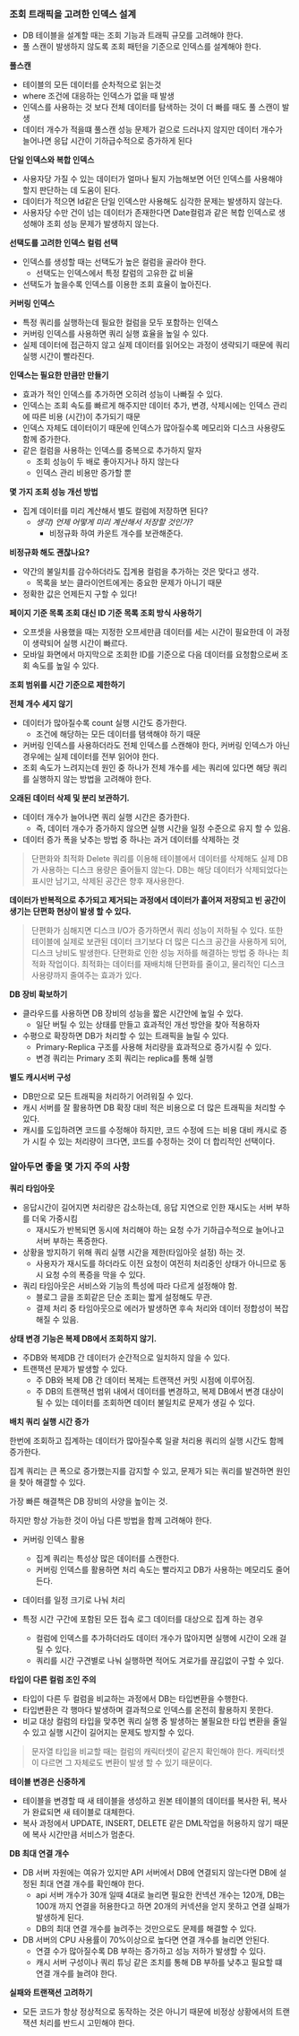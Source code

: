 ### 조회 트래픽을 고려한 인덱스 설계

- DB 테이블을 설계할 때는 조회 기능과 트래픽 규모를 고려해야 한다.
- 풀 스캔이 발생하지 않도록 조회 패턴을 기준으로 인덱스를 설계해야 한다.

**풀스캔**

- 테이블의 모든 데이터를 순차적으로 읽는것
- where 조건에 대응하는 인덱스가 없을 때 발생
- 인덱스를 사용하는 것 보다 전체 데이터를 탐색하는 것이 더 빠를 때도 풀 스캔이 발생
- 데이터 개수가 적을떄 풀스캔 성능 문제가 겉으로 드러나지 않지만 데이터 개수가 늘어나면 응답 시간이 기하급수적으로 증가하게 된다

**단일 인덱스와 복합 인덱스**

- 사용자당 가질 수 있는 데이터가 얼마나 될지 가늠해보면 어던 인덱스를 사용해야 할지 판단하는 데 도움이 된다.
- 데이터가 적으면 Id같은 단일 인덱스만 사용해도 심각한 문제는 발생하지 않는다.
- 사용자당 수만 건이 넘는 데이터가 존재한다면 Date컬럼과 같은 복합 인덱스로 생성해야 조회 성능 문제가 발생하지 않는다.

**선택도를 고려한 인덱스 컬럼 선택**

- 인덱스를 생성할 때는 선택도가 높은 컬럼을 골라야 한다.
    - 선택도는 인덱스에서 특정 칼럼의 고유한 값 비율
- 선택도가 높을수록 인덱스를 이용한 조회 효율이 높아진다.

**커버링 인덱스**

- 특정 쿼리를 실행하는데 필요한 컬럼을 모두 포함하는 인덱스
- 커버링 인덱스를 사용하면 쿼리 실행 효율을 높일 수 있다.
- 실제 데이터에 접근하지 않고 실제 데이터를 읽어오는 과정이 생략되기 때문에 쿼리 실행 시간이 빨라진다.

**인덱스는 필요한 만큼만 만들기**

- 효과가 적인 인덱스를 추가하면 오히려 성능이 나빠질 수 있다.
- 인덱스는 조회 속도를 빠르게 해주지만 데이터 추가, 변경, 삭제시에는 인덱스 관리에 따른 비용 (시간)이 추가되기 때문
- 인덱스 자체도 데이터이기 때문에 인덱스가 많아질수록 메모리와 디스크 사용량도 함께 증가한다.
- 같은 컬럼을 사용하는 인덱스를 중복으로 추가하지 말자
    - 조회 성능이 두 배로 좋아지거나 하지 않는다
    - 인덱스 관리 비용만 증가할 뿐

**몇 가지 조회 성능 개선 방법**

- 집계 데이터를 미리 계산해서 별도 컬럼에 저장하면 된다?
    - *생각) 언제 어떻게 미리 계산해서 저장할 것인가?*
        - 비정규화 하여  카운트 개수를 보관해준다.

**비정규화 해도 괜찮나요?**

- 약간의 불일치를 감수하더라도 집계용 컬럼을 추가하는 것은 맞다고 생각.
    - 목록을 보는 클라이언트에게는 중요한 문제가 아니기 때문
- 정확한 값은 언제든지 구할 수 있다!

**페이지 기준 목록 조회 대신 ID 기준 목록 조회 방식 사용하기**

- 오프셋을 사용했을 때는 지정한 오프세만큼 데이터를 세는 시간이 필요한데 이 과정이 생략되어 실행 시간이 빠르다.
- 모바일 화면에서 마지막으로 조회한 ID를 기준으로 다음 데이터를 요청함으로써 조회 속도를 높일 수 있다.

**조회 범위를 시간 기준으로 제한하기**

**전체 개수 세지 않기**

- 데이터가 많아질수록 count 실행 시간도 증가한다.
    - 조건에 해당하는 모든 데이터를 탬색해야 하기 때문
- 커버링 인덱스를 사용하더라도 전체 인덱스를 스캔해야 한다, 커버링 인덱스가 아닌 경우에는 실제 데이터를 전부 읽어야 한다.
- 조회 속도가 느려지는데 원인 중 하나가 전체 개수를 세는 쿼리에 있다면 해당 쿼리를 실행하지 않는 방법을 고려해야 한다.

**오래된 데이터 삭제 및 분리 보관하기.**

- 데이터 개수가 늘어나면 쿼리 실행 시간은 증가한다.
    - 즉, 데이터 개수가 증가하지 않으면 실행 시간을 일정 수준으로 유지 할 수 있음.
- 데이터 증가 폭을 낮추는 방법 중 하나는 과거 데이터를 삭제하는 것

> 단편화와 최적화
Delete 쿼리를 이용해 테이블에서 데이터를 삭제해도 실제 DB가 사용하는 디스크 용량은 줄어들지 않는다.
DB는 해당 데이터가 삭제되었다는 표시만 남기고, 삭제된 공간은 향후 재사용한다.

**데이터가 반복적으로 추가되고 제거되는 과정에서 데이터가 흩어져 저장되고 빈 공간이 생기는 단편화 현상이 발생 할 수 있다.**
>
>
> 단편화가 심해지면 디스크 I/O가 증가하면서 쿼리 성능이 저하될 수 있다.
> 또한 테이블에 실제로 보관된 데이터 크기보다 더 많은 디스크 공간을 사용하게 되어, 디스크 낭비도 발생한다.
> 단편화로 인한 성능 저하를 해결하는 방법 중 하나는 최적화 작업이다. 최적화는 데이터를 재배치해 단편화를 줄이고, 물리적인 디스크 사용량까지 줄여주는 효과가 있다.
>

**DB 장비 확보하기**

- 클라우드를 사용하면 DB 장비의 성능을 짧은 시간안에 높일 수 있다.
    - 일단 버틸 수 있는 상태를 만들고 효과적인 개선 방안을 찾아 적용하자
- 수평으로 확장하면 DB가 처리할 수 있는 트래픽을 늘릴 수 있다.
    - Primary-Replica 구조를 사용해 처리량을 효과적으로 증가시킬 수 있다.
    - 변경 쿼리는 Primary 조회 쿼리는 replica를 통해 실행

**별도 캐시서버 구성**

- DB만으로 모든 트래픽을 처리하기 어려워질 수 있다.
- 캐시 서버를 잘 활용하면 DB 확장 대비 적은 비용으로 더 많은 트래픽을 처리할 수 있다.
- 캐시를 도입하려면 코드를 수정해야 하지만, 코드 수정에 드는 비용 대비 캐시로 증가 시킬 수 있는 처리량이 크다면, 코드를 수정하는 것이 더 합리적인 선택이다.

### 알아두면 좋을 몇 가지 주의 사항

**쿼리 타임아웃**

- 응답시간이 길어지면 처리량은 감소하는데, 응답 지연으로 인한 재시도는 서버 부하를 더욱 가중시킴
    - 재시도가 반복되면 동시에 처리해야 하는 요청 수가 기하급수적으로 늘어나고 서버 부하는 폭증한다.
- 상황을 방지하기 위해 쿼리 실행 시간을 제한(타임아웃 설정) 하는 것.
    - 사용자가 재시도를 하더라도 이전 요청이 여전히 처리중인 상태가 아니므로 동시 요청 수의 폭증을 막을 수 있다.
- 쿼리 타임아웃은 서비스와 기능의 특성에  따라 다르게 설정해야 함.
    - 블로그 글을 조회같은 단순 조회는 짧게 설정해도 무관.
    - 결제 처리 중 타임아웃으로 에러가 발생하면 후속 처리와 데이터 정합성이 복잡해질 수 있음.

**상태 변경 기능은 복제 DB에서 조회하지 않기.**

- 주DB와 복제DB 간 데이터가 순간적으로 일치하지 않을 수 있다.
- 트랜잭션 문제가 발생할 수 있다.
    - 주 DB와 복제 DB 간 데이터 복제는 트랜잭션 커밋 시점에 이루어짐.
    - 주 DB의 트랜잭션 범위 내에서 데이터를 변경하고, 복제 DB에서 변경 대상이 될 수 있는 데이터를 조회하면 데이터 불일치로 문제가 생길 수 있다.

**배치 쿼리 실행 시간 증가**

한번에 조회하고 집계하는 데이터가 많아질수록 일괄 처리용 쿼리의 실행 시간도 함께 증가한다.

집계 쿼리는 큰 폭으로 증가했는지를 감지할 수 있고, 문제가 되는 쿼리를 발견하면 원인을 찾아 해결할 수 있다.

가장 빠른 해결책은 DB 장비의 사양을 높이는 것.

하지만 항상 가능한 것이 아님 다른 방법을 함께 고려해야 한다.

- 커버링 인덱스 활용
    - 집계 쿼리는 특성상 많은 데이터를 스캔한다.
    - 커버링 인덱스를 활용하면 처리 속도는 빨라지고 DB가 사용하는 메모리도 줄어든다.
- 데이터를 일정 크기로 나눠 처리

- 특정 시간 구간에 포함된 모든 접속 로그 데이터를 대상으로 집계 하는 경우
    - 컬럼에 인덱스를 추가하더라도 데이터 개수가 많아지면 실행에 시간이 오래 걸릴 수 있다.
    - 쿼리를 시간 구견별로 나눠 실행하면 적어도 겨로가를 끊김없이 구할 수 있다.

**타입이 다른 컬럼 조인 주의**

- 타입이 다른 두 컬럼을 비교하는 과정에서 DB는 타입변환을 수행한다.
- 타입변환은 각 행마다 발생하며 결과적으로 인덱스를 온전히 활용하지 못한다.
- 비교 대상 컬럼의 타입을 맞추면 쿼리 실행 중 발생하는 불필요한 타입 변환을 줄일 수 있고 실행 시간이 길어지는 문제도 방지할 수 있다.

> 문자열 타입을 비교할 때는 컬럼의 캐릭터셋이 같은지 확인해야 한다.
캐릭터셋이 다르면 그 자체로도 변환이 발생 할 수 있기 때문이다.
>

**테이블 변경은 신중하게**

- 테이블을 변경할 때 새 테이블을 생성하고 원본 테이블의 데이터를 복사한 뒤, 복사가 완료되면 새 테이블로 대체한다.
- 복사 과정에서 UPDATE, INSERT, DELETE 같은 DML작업을 허용하지 않기 때문에 복사 시간만큼 서비스가 멈춘다.

**DB 최대 연결 개수**

- DB 서버 자원에는 여유가 있지만 API 서버에서 DB에 연결되지 않는다면 DB에 설정된 최대 연결 개수를 확인해야 한다.
    - api 서버 개수가 30개 일때 4대로 늘리면 필요한 컨넥션 개수는 120개, DB는 100개 까지 연결을 허용한다고 하면 20개의 커넥션을 얻지 못하고 연결 실패가 발생하게 된다.
    - DB의 최대 연결 개수를 늘려주는 것만으로도 문제를 해결할 수 있다.
- DB 서버의 CPU 사용률이 70%이상으로 높다면 연결 개수를 늘리면 안된다.
    - 연결 수가 많아질수록 DB 부하는 증가하고 성능 저하가 발생할 수 있다.
    - 캐시 서버 구성이나 쿼리 튜닝 같은 조치를 통해 DB 부하를 낮추고 필요할 떄 연결 개수를 늘려야 한다.

**실패와 트랜잭션 고려하기**

- 모든 코드가 항상 정상적으로 동작하는 것은 아니기 때문에 비정상 상황에서의 트랜잭션 처리를 반드시 고민해야 한다.